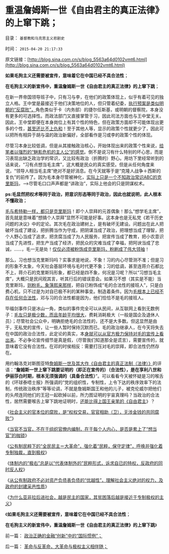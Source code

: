 # 重温詹姆斯一世《自由君主的真正法律》的上窜下跳；

目录： `基督教和马克思主义悲剧史` 

时间： `2015-04-20 21:17:33` 

原文链接：[http://blog.sina.com.cn/s/blog_5563a64d0102vmt6.html](http://blog.sina.com.cn/s/blog_5563a64d0102vmt6.html)

**如果毛狗主义还需要被宣传，意味着它在中国已经不具合法性**；

**在毛狗主义的新宣伟中，重温詹姆斯一世《自由君主的真正法律》的上窜下跳**；

在新一界帝国领导班子中，只有习与李，在他们的政策体现上，似乎有着可见的独立人格。王中堂是最接近于他们决策地位的人，但只管着纪委，[执行预案是类似明朝的“反腐败”，](../../../2013/2/9/明朝反腐败政策和精神文明建设.md)角色类似于卡（内务部）的捷尔任斯基，或明朝的督察院，本身没有更多的可选择性。而政法部门又直接掌管于习，因此司法方面也与王中堂无关。因此，王中堂即便在本身岗位上有其个性的特色，但在政策方面却不可能体现出更多的个性，[甚至还比不上仇和](../../../2015/3/20/仇和违纪中的对与错，有作为的命门和寻租代理人.md)！至于其他人等，显示的政策个性就更少了，因此可以把所有相异于胡与温的政治新偏好，全部看作是习或李的政策个性的体现。

尽管习本身比较低调，但是从其接触政治核心，开始体现出来的政策个性来说，[给笔者以强烈的“魅影危机的主人公”的感觉](../../../2010/12/10/作民心虚！“实名制”魅影危机.md)。倒不是说习有什么特别的坏心思，而是习表现出缺乏政治学的常识，又比较有政治（折腾的）野心。用坊下里经常听到的话来说，“习有点想当毛主席”，这大概是民众的真实感受。但是从任何角度来说，“领导人相当毛主席”绝对不是好消息。在今天就等于是“克隆人战争＋西斯的复仇”的前传了。因为毛本身尽管被神化，[实际上只是一个不知政治常识ABC的克里斯玛](../../../2009/3/13/绝对道德标准对现实的负面作用.md)，——>尽管毛口口声声都是“讲政治”，实际上他会的只是阴谋权术。

**ps:毛显然把权术等同于政治，把意识形态等同于政治，因此也就说明，此人根本不懂政治**；

[毛与希特勒一样，都只是克里斯玛](../../../2015/2/22/总体党奉行（个人崇拜／克里斯玛）,与政治形势负相关.md)！即个人崇拜的元首偶象！那么“想学毛主席”，首先就是意味着“想搞个人崇拜”显然不可能是好事。这本身也是无私党《若干历史问题的决议》中的定论。其次毛在政治建树上，是有破坏无建设。问题出在此人把破坏当成了建设，把折腾当作为守成，把阴谋当成了政治，把理想当成了理智，把个人野心当成了追求，把贪腐当成了为人民服务，把宣传当成了教育，把小农意识当成了先进性，把生产当成了经济，把民众的灾难当成了幸福，把阿谀当成了忠诚，……，毛一无是处！[仅仅必须被粉饰成克里斯玛，粉刷成了伟大领袖](http://darthvad.blog.sohu.com/132102586.html)！

那么，习也想当克里斯玛吗？实事求是地说，不象！习的内心尽管测不准；但是习的形象不太象，今天社会基层环境与毛时代更不象；习的低调，甚至连蒋介石都比不上，蒋介石的克里斯玛形象，都已经是四不象，何况是习呢？所以“习想当毛主席”，大概只是民间观其言，听其行后的错误意会。如果习不想（其实是不能）当克里斯玛，[则粉毛，象蔳熙来那样](../../../2009/10/11/可以定制的打黑.md)，把自已粉饰成“毛的合法性的接班人”，只是白费心机，只不过是为对自已极不利的某种事变。制造着条件。因为[毛根本上已经不存在任何合法性](http://darthvad.blog.163.com/blog/static/53399470201082143559587/)，邓与习的合法性都是因为，他们恰恰不是毛的接班人。

毕福剑事件只是冰山一角，类似的事件完全可以从民间，从互联网上看到无数例子：[毛左只是极少数，而且年龄平均很大](http://darthvad.blog.163.com/blog/static/53399470201193052934762/)，费耗消耗极大（一般是国企及退休人员）；尽管社会公众中，明确拒绝毛的合法性的，还不是大多数。但这显然是由于，无私党的宣传，让一些人暂时保持沉默而已。毛的政治继承人，在今天将失去在中国的政治合法性，此定论的真实，本[身就可以从官方极力保持对毛的宣传上看出来](http://darthvad.blog.163.com/blog/static/53399470201272552519799/)。不必争论宣传细节是真是假，（尽管我们知道那全是谎言），需要宣传的，就意味着它没有合法性。在邓的时侯相反：需要打压对毛的崇拜，即合法性仍然存在。

用约翰洛克对斯图亚特[詹姆斯一世及其大作《自由君主的真正法制（法律）》](../../../2013/6/5/国产法学教授《自由极权的真正监管》的理论自信.md)的评语：“**詹姆斯一世上窜下跳要证明的（即正在宣传的）（合法性），是在享利八世和伊丽莎白时期，根本无须强调的（具备合法性）**”。可以看看今天被怀疑是习的喉舌的《环球泰唔士报》所强调的“党的组织性，专制性，上令下达的秩序效率下的法制，传统政治秩序”等等论调，不就是詹姆斯国王和他的儿子，被克伦威尔把他们的头颅连同他们的王冠一起砍掉以前，所力图证明的宇宙真理吗？当政治的合法性，居然需要喉舌上窜下跳地证明时，[还能比得上国王亲笔的《自由君主](../../../2012/12/29/英国革命!焦虑的民众一直是革命的主流；.md)》？

《[社会主义的官本位的腐败，是“权权交易，官官相助（卫），无涉金钱的共同腐败”](../../../2015/4/14/裸官无可恨之处,反腐败往“贪财之官”下功夫，是号错脉，开错药；.md)》

《[当官不当官，不在于组织官僚内编制，在于每个人内心，是否是套上了“想当官”的枷锁](../../../2015/4/16/体制外的民粹都是“无冕之官”，民粹不成贪官，只是当不成官；.md)》

《[公有制民粹下的“全民民主＝大革命”，强化着“民粹，保守定律”，呼唤并强化着专制独裁，直到极权](../../../2015/4/16/多数人暴政中的“强肉弱食，官林规则（关系学）”.md)》

《[体制内的“极右”总是以“代表体制外的”民粹形式，诉求自已的特权，反政府的同时反人权](../../../2015/4/17/体制内外的概念，公有制社会的洋葱头模型；.md)》

《[从公有制政府不必对资产负债表负债的“优越性”，理解社会主义绝对的权力，及政府的封建采邑性质](../../../2015/4/18/从企业的两个属性，理解社会主义政府的采邑性质.md)》

《[为什么亚非拉后进社会，越是民主的国家，其贫困落后越是接近于专制极权的主义](http://blog.sina.com.cn/s/blog_5563a64d0102vmq8.html)》

《**如果毛狗主义还需要被宣传，意味着它在中国已经不具合法性**；

**在毛狗主义的新宣伟中，重温詹姆斯一世《自由君主的真正法律》的上窜下跳**》

前一篇： [政治正确的金融“创新”中的“国际惯例”；](../../../2015/5/7/政治正确的金融“创新”中的“国际惯例”；.md)

后一篇： [革命与反革命，大革命与极权主义相伴随；](../../../2015/3/25/革命与反革命，大革命与极权主义相伴随；.md)


